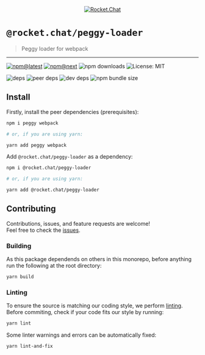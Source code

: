 <!--header-->

<p align="center">
  <a href="https://rocket.chat" title="Rocket.Chat">
    <img src="https://github.com/RocketChat/Rocket.Chat.Artwork/raw/master/Logos/2020/png/logo-horizontal-red.png" alt="Rocket.Chat" />
  </a>
</p>

# `@rocket.chat/peggy-loader`

> Peggy loader for webpack

---

[![npm@latest](https://img.shields.io/npm/v/@rocket.chat/peggy-loader/latest?style=flat-square)](https://www.npmjs.com/package/@rocket.chat/icons/v/latest) [![npm@next](https://img.shields.io/npm/v/@rocket.chat/peggy-loader/next?style=flat-square)](https://www.npmjs.com/package/@rocket.chat/icons/v/next) ![npm downloads](https://img.shields.io/npm/dw/@rocket.chat/peggy-loader?style=flat-square) ![License: MIT](https://img.shields.io/npm/l/@rocket.chat/peggy-loader?style=flat-square)

![deps](https://img.shields.io/david/RocketChat/fuselage?path=packages%2Fpeggy-loader&style=flat-square) ![peer deps](https://img.shields.io/david/peer/RocketChat/fuselage?path=packages%2Fpeggy-loader&style=flat-square) ![dev deps](https://img.shields.io/david/dev/RocketChat/fuselage?path=packages%2Fpeggy-loader&style=flat-square) ![npm bundle size](https://img.shields.io/bundlephobia/min/@rocket.chat/peggy-loader?style=flat-square)

<!--/header-->

## Install

<!--install-->

Firstly, install the peer dependencies (prerequisites):

```sh
npm i peggy webpack

# or, if you are using yarn:

yarn add peggy webpack
```

Add `@rocket.chat/peggy-loader` as a dependency:

```sh
npm i @rocket.chat/peggy-loader

# or, if you are using yarn:

yarn add @rocket.chat/peggy-loader
```

<!--/install-->

## Contributing

<!--contributing(msg)-->

Contributions, issues, and feature requests are welcome!<br />
Feel free to check the [issues](https://github.com/RocketChat/fuselage/issues).

<!--/contributing(msg)-->

### Building

As this package dependends on others in this monorepo, before anything run the following at the root directory:

<!--yarn(build)-->

```sh
yarn build
```

<!--/yarn(build)-->

### Linting

To ensure the source is matching our coding style, we perform [linting](<https://en.wikipedia.org/wiki/Lint_(software)>).
Before commiting, check if your code fits our style by running:

<!--yarn(lint)-->

```sh
yarn lint
```

<!--/yarn(lint)-->

Some linter warnings and errors can be automatically fixed:

<!--yarn(lint-and-fix)-->

```sh
yarn lint-and-fix
```

<!--/yarn(lint-and-fix)-->
